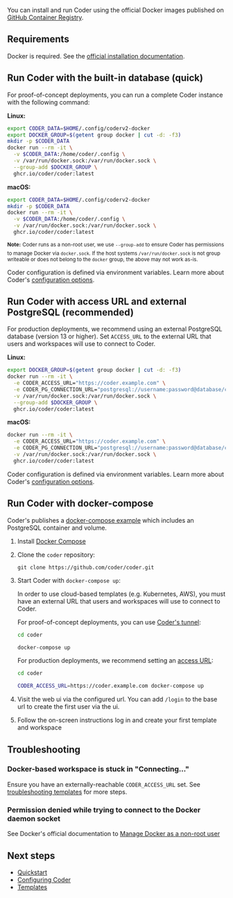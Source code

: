 You can install and run Coder using the official Docker images published on [GitHub Container Registry](https://github.com/coder/coder/pkgs/container/coder).

## Requirements

Docker is required. See the [official installation documentation](https://docs.docker.com/install/).

## Run Coder with the built-in database (quick)

For proof-of-concept deployments, you can run a complete Coder instance with
the following command:

**Linux:**

```sh
export CODER_DATA=$HOME/.config/coderv2-docker
export DOCKER_GROUP=$(getent group docker | cut -d: -f3)
mkdir -p $CODER_DATA
docker run --rm -it \
  -v $CODER_DATA:/home/coder/.config \
  -v /var/run/docker.sock:/var/run/docker.sock \
  --group-add $DOCKER_GROUP \
  ghcr.io/coder/coder:latest
```

**macOS:**

```sh
export CODER_DATA=$HOME/.config/coderv2-docker
mkdir -p $CODER_DATA
docker run --rm -it \
  -v $CODER_DATA:/home/coder/.config \
  -v /var/run/docker.sock:/var/run/docker.sock \
  ghcr.io/coder/coder:latest
```

**<sup>Note:</sup>** <sup>Coder runs as a non-root user, we use `--group-add` to
ensure Coder has permissions to manage Docker via `docker.sock`. If the host
systems `/var/run/docker.sock` is not group writeable or does not belong to the
`docker` group, the above may not work as-is.</sup>

Coder configuration is defined via environment variables.
Learn more about Coder's [configuration options](../admin/configure.md).

## Run Coder with access URL and external PostgreSQL (recommended)

For production deployments, we recommend using an external PostgreSQL database
(version 13 or higher). Set `ACCESS_URL` to the external URL that users and
workspaces will use to connect to Coder.

**Linux:**

```sh
export DOCKER_GROUP=$(getent group docker | cut -d: -f3)
docker run --rm -it \
  -e CODER_ACCESS_URL="https://coder.example.com" \
  -e CODER_PG_CONNECTION_URL="postgresql://username:password@database/coder" \
  -v /var/run/docker.sock:/var/run/docker.sock \
  --group-add $DOCKER_GROUP \
  ghcr.io/coder/coder:latest
```

**macOS:**

```sh
docker run --rm -it \
  -e CODER_ACCESS_URL="https://coder.example.com" \
  -e CODER_PG_CONNECTION_URL="postgresql://username:password@database/coder" \
  -v /var/run/docker.sock:/var/run/docker.sock \
  ghcr.io/coder/coder:latest
```

Coder configuration is defined via environment variables.
Learn more about Coder's [configuration options](../admin/configure.md).

## Run Coder with docker-compose

Coder's publishes a [docker-compose example](https://github.com/coder/coder/blob/main/docker-compose.yaml) which includes
an PostgreSQL container and volume.

1. Install [Docker Compose](https://docs.docker.com/compose/install/)

2. Clone the `coder` repository:

   ```console
   git clone https://github.com/coder/coder.git
   ```

3. Start Coder with `docker-compose up`:

   In order to use cloud-based templates (e.g. Kubernetes, AWS), you must have an external URL that users and workspaces will use to connect to Coder.

   For proof-of-concept deployments, you can use [Coder's tunnel](../admin/configure.md#tunnel):

   ```sh
   cd coder

   docker-compose up
   ```

   For production deployments, we recommend setting an [access URL](../admin/configure.md#access-url):

   ```sh
   cd coder

   CODER_ACCESS_URL=https://coder.example.com docker-compose up
   ```

4. Visit the web ui via the configured url. You can add `/login` to the base url to create the first user via the ui.

5. Follow the on-screen instructions log in and create your first template and workspace

## Troubleshooting

### Docker-based workspace is stuck in "Connecting..."

Ensure you have an externally-reachable `CODER_ACCESS_URL` set. See [troubleshooting templates](../templates.md#creating-and-troubleshooting-templates) for more steps.

### Permission denied while trying to connect to the Docker daemon socket

See Docker's official documentation to [Manage Docker as a non-root user](https://docs.docker.com/engine/install/linux-postinstall/#manage-docker-as-a-non-root-user)

## Next steps

- [Quickstart](../quickstart.md)
- [Configuring Coder](../admin/configure.md)
- [Templates](../templates.md)
